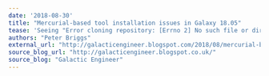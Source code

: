 ```yaml
---
date: '2018-08-30'
title: "Mercurial-based tool installation issues in Galaxy 18.05"
tease: 'Seeing "Error cloning repository: [Errno 2] No such file or directory"?'
authors: "Peter Briggs"
external_url: "http://galacticengineer.blogspot.com/2018/08/mercurial-based-tool-installation.html"
source_blog_url: "http://galacticengineer.blogspot.co.uk/"
source_blog: "Galactic Engineer"
---
```

